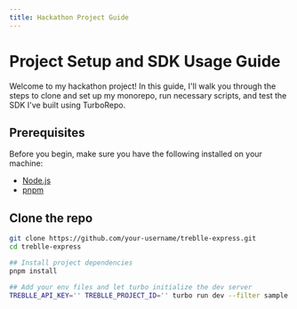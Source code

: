 ```yaml
---
title: Hackathon Project Guide
---
```


# Project Setup and SDK Usage Guide

Welcome to my hackathon project! In this guide, I'll walk you through the steps to clone and set up my monorepo, run necessary scripts, and test the SDK I've built using TurboRepo.

## Prerequisites

Before you begin, make sure you have the following installed on your machine:

- [Node.js](https://nodejs.org/)
- [pnpm](https://pnpm.js.org/)

## Clone the repo

```bash
git clone https://github.com/your-username/treblle-express.git
cd treblle-express

## Install project dependencies
pnpm install

## Add your env files and let turbo initialize the dev server
TREBLLE_API_KEY='' TREBLLE_PROJECT_ID='' turbo run dev --filter sample

```
